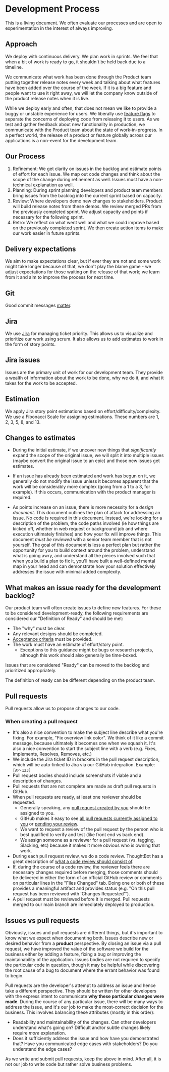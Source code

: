 # Development Process

This is a living document. We often evaluate our processes and are open to experimentation in the interest of always improving.

## Approach

We deploy with continuous delivery. We plan work in sprints. We feel that when a bit of work is ready to go, it shouldn't be held back due to a timeline.

We communicate what work has been done through the Product team putting together release notes every week and talking about what features have been added over the course of the week. If it is a big feature and people want to use it right away, we will let the company know outside of the product release notes when it is live.

While we deploy early and often, that does not mean we like to provide a buggy or unstable experience for users. We liberally use [feature flags](https://en.wikipedia.org/wiki/Feature_toggle) to separate the concerns of deploying code from releasing it to users. As we test and gather feedback about new functionality in production, we communicate with the Product team about the state of work-in-progress. In a perfect world, the release of a product or feature globally across our applications is a non-event for the development team.

## Our Process

1. Refinement: We get clarity on issues in the backlog and estimate points of effort for each issue. We map out code changes and think about the scope of the change during refinement as well. Issues must have a non-technical explanation as well.
1. Planning: During sprint planning developers and product team members bring issues from the backlog into the current sprint based on capacity.
1. Review: Where developers demo new changes to stakeholders. Product will build release notes from these demos. We review merged PRs from the previously completed sprint. We adjust capacity and points if necessary for the following sprint.
1. Retro: We reflect on what went well and what we could improve based on the previously completed sprint. We then create action items to make our work easier in future sprints.

## Delivery expectations

We aim to make expectations clear, but if ever they are not and some work might take longer because of that, we don't play the blame game - we adjust expectations for those waiting on the release of that work; we learn from it and aim to improve the process for next time.

## Git

Good commit messages [matter](http://chris.beams.io/posts/git-commit).

## Jira

We use [Jira](http://jira.atlassian.net) for managing ticket priority. This allows us to visualize and prioritize our work using scrum. It also allows us to add estimates to work in the form of story points.

## Jira issues

Issues are the primary unit of work for our development team. They provide a wealth of information about the work to be done, why we do it, and what it takes for the work to be accepted.

## Estimation

We apply Jira story point estimations based on effort/difficulty/complexity. We use a Fibonacci Scale for assigning estimations. These numbers are 1, 2, 3, 5, 8, and 13.

## Changes to estimates

- During the initial estimate, if we uncover new things that _significantly_ expand the scope of the original issue, we will split it into multiple issues (maybe convert the original issue to an epic) and those new issues get estimates.
- If an issue has already been estimated and work has begun on it, we generally do not modify the issue unless it becomes apparent that the work will be considerably more complex (going from a 1 to a 3, for example). If this occurs, communication with the product manager is required.

- As points increase on an issue, there is more necessity for a _design document_.
  This document outlines the plan of attack for addressing an issue. No code is
  required in this document. Instead, we're looking for a description of the
  problem, the code paths involved (ie how things are kicked off, whether in web
  request or background job and where execution ultimately finishes) and how your
  fix will improve things. This document _must be reviewed_ with a senior team
  member that is not yourself. The goal of this document is less a perfect plan but
  rather the opportunity for you to build context around the problem, understand
  what is going awry, and understand all the pieces involved such that when you
  build a plan to fix it, you'll have built a well-defined mental map in your head
  and can demonstrate how your solution effectively addresses the issue with minimal
  added complexity.

## What makes an issue ready for the development backlog?

Our product team will often create issues to define new features. For these to be considered development-ready, the following requirements are considered our "Definition of Ready" and should be met:

- The "why" must be clear.
- Any relevant designs should be completed.
- [Acceptance criteria](https://nomad8.com/acceptance_criteria) must be provided.
- The work must have an estimate of effort/story point.
  - Exceptions to this guidance might be bugs or research projects, although this work should also generally be time-boxed.

Issues that are considered "Ready" can be moved to the backlog and prioritized appropriately.

The definition of ready can be different depending on the product team.

## Pull requests

Pull requests allow us to propose changes to our code.

### When creating a pull request

- It's also a nice convention to make the subject line describe what you're fixing. For example, "Fix overview link color". We think of it like a commit message, because ultimately it becomes one when we squash it. It's also a nice convention to start the subject line with a verb (e.g. Fixes, Implements, Resolves, Removes, etc.)
- We include the Jira ticket ID in brackets in the pull request description, which will be auto-linked to Jira via our GitHub integration. Example: `[AP-123]`
- Pull request bodies should include screenshots if viable and a description of changes.
- Pull requests that are not complete are made as draft pull requests in GitHub.
- When pull requests are ready, at least one reviewer should be requested.
  - Generally speaking, any [pull request created by you](https://github.com/pulls?user%3Astratasan) should be assigned to you.
  - GitHub makes it easy to see [all pull requests currently assigned to you](https://github.com/pulls/assigned/?user%3Astratasan) or [pending your review](https://github.com/pulls/review-requested?user=stratasan).
  - We want to request a review of the pull request by the person who is best qualified to
    verify and test (like front end vs back end).
  - We assign someone as a reviewer for a pull request (vs. tagging, Slacking, etc) because
    it makes it more obvious who is owning that work.
- During each pull request review, we do a code review. ThoughtBot has a great description of [what a code review should consist of](https://github.com/thoughtbot/guides/tree/master/code-review).
- If, during the course of a code review, the reviewer feels there are necessary changes required before merging, those comments should be delivered in either the form of an official GitHub review or comments on particular lines in the "Files Changed" tab. Doing one or both of these provides a meaningful artifact and provides status (e.g. "Oh this pull request has been reviewed with 'Changes Requested'").
- A pull request must be reviewed before it is merged. Pull requests merged to our main branch are immediately deployed to production.

## Issues vs pull requests

Obviously, issues and pull requests are different things, but it's important to know what
we expect when documenting both. Issues describe new or desired behavior from a
**product** perspective. By closing an issue via a pull request, we have improved the value of the
software we build for the business either by adding a feature, fixing a bug or improving
the maintainability of the application. Issues bodies are not required to specify the
particular code in question, though it may be helpful while discovering the root
cause of a bug to document where the errant behavior was found to begin.

Pull requests are the developer's attempt to address an issue and hence take a different
perspective. They should be written for other developers with the express intent to communicate
**why these particular changes were made**. During the course of any particular issue, there
will be many ways to address the issue, and it's our job to make the most-correct decision
for the business. This involves balancing these attributes (mostly in this order):

- Readability and maintainability of the changes. Can other developers understand what's going on? Difficult and/or subtle changes likely require _more_ explanation.
- Does it sufficiently address the issue and how have you demonstrated that? Have you communicated edge cases with stakeholders? Do you understand the edge cases?

As we write and submit pull requests, keep the above in mind. After all, it is not our job to write code but rather solve business problems.
